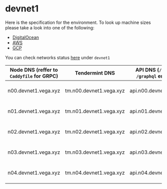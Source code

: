 # devnet1

Here is the specification for the environment. To look up machine sizes please take a look into one of the following:

* [DigitalOcean](https://slugs.do-api.dev/)
* [AWS](https://aws.amazon.com/ec2/instance-types/)
* [GCP](https://gcpinstances.doit-intl.com/)

You can check networks status [here](https://stats.vega.trading/) under `devnet1`

| Node DNS (reffer to `Caddyfile` for GRPC) | Tendermint DNS | API DNS (`/query` and `/graphql` endpoints) | Geographic Location | Hardware Setup | Cloud |
| ----------------------------------------- | -------------- | --------------------------------------------| ------------------- | -------------- | ----- |
| n00.devnet1.vega.xyz | tm.n00.devnet1.vega.xyz | api.n00.devnet1.vega.xyz | fra1 | s-4vcpu-8gb | do |
| n01.devnet1.vega.xyz | tm.n01.devnet1.vega.xyz | api.n01.devnet1.vega.xyz | sfo3 | s-4vcpu-8gb | do |
| n02.devnet1.vega.xyz | tm.n02.devnet1.vega.xyz | api.n02.devnet1.vega.xyz | sgp1 | s-4vcpu-8gb | do |
| n03.devnet1.vega.xyz | tm.n03.devnet1.vega.xyz | api.n03.devnet1.vega.xyz | fra1 | s-4vcpu-8gb | do |
| n04.devnet1.vega.xyz | tm.n04.devnet1.vega.xyz | api.n04.devnet1.vega.xyz | fra1 | s-4vcpu-8gb | do |
